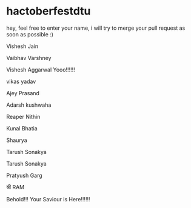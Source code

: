 # hactoberfestdtu
hey, feel free to enter your name, i will try to merge your pull request as soon as possible :)

Vishesh Jain 

Vaibhav Varshney

Vishesh Aggarwal Yooo!!!!!!

vikas yadav

Ajey Prasand

Adarsh kushwaha

Reaper
Nithin

Kunal Bhatia

Shaurya

Tarush Sonakya

Tarush Sonakya

Pratyush Garg

श्री RAM

Behold!!! Your Saviour is Here!!!!!!
